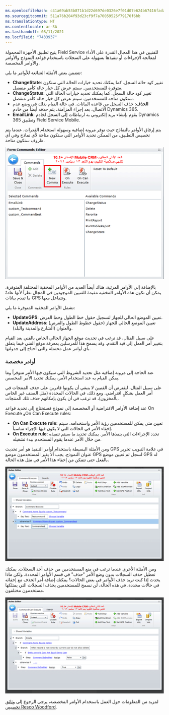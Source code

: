 ```yaml
---
ms.openlocfilehash: c41a69ab53b871b1d22d697de0326e7f01d07e624b67416fadacdb0a83671c1c
ms.sourcegitcommit: 511a76b204f93d23cf9f7a70059525f79170f6bb
ms.translationtype: HT
ms.contentlocale: ar-SA
ms.lasthandoff: 08/11/2021
ms.locfileid: "7433937"
---
```

يتيح تطبيق الأجهزة المحمولة Field Service للفنيين في هذا المجال القدرة على الأداء لمعالجة الإجراءات أو تنفيذها بسهولة على السجلات باستخدام قواعد النموذج والأوامر والأوامر المخصصة.

تتضمن بعض الأمثلة الشائعة للأوامر ما يلي:

-   **ChangeState**: تغيير كود حالة السجل. كما يمكنك تحديد خيارات الحالة التي ستكون متوفرة للمستخدمين. سيتم عرض كل خيار حالة كأمر منفصل.
-   **ChangeStatus**: تغيير كود حالة السجل. كما يمكنك تحديد خيارات الحالة التي ستكون متاحة للمستخدمين. سيتم عرض كل خيار حالة كأمر منفصل.
-   **الحذف**: حذف السجل من قاعدة البيانات. في حالة القيام بذلك في وضع عدم الاتصال، بعد إجراء المزامنة، يتم حذفه أيضاً من خادم Dynamics 365.
-   **EmailLink**: يقوم بإنشاء بريد إلكتروني به ارتباطات إلى السجل لخادم Dynamics 365 وتطبيق Field Service Mobile.

يتم إرفاق الأوامر بالنماذج حيث توفر مرونة إضافية وسهولة استخدام القدرات. عندما يتم تخصيص التطبيق، من الممكن تحديد الأوامر التي ستكون متاحة لأي نماذج وفي أي ظروف ستكون متاحة.

![لقطة شاشة لمحرر أوامر النماذج باستخدام + زر الفاصلة الجديد.](../media/AM-Unit4-1.png)


بالإضافة إلى الأوامر المرئية، هناك أيضاً العديد من الأوامر المخفية المختلفة المتوفرة. يمكن أن تكون هذه الأوامر المخفية مفيدة للفنيين الموجودين في المجال نظراً لأنها عادةً ما تقدم بيانات GPS وتتفاعل معها.

تشمل الأوامر المخفية المتوفرة ما يلي:

-   **UpdateGPS**: تعيين الموضع الحالي للجهاز لتسجيل حقول خط الطول وخط العرض.
-   **UpdateAddress**: تعيين الموضع الحالي للجهاز (حقول خطوط الطول والعرض) والعنوان (الشارع والمدينة والبلد).

على سبيل المثال، قد ترغب في تحديث موقع الجهاز الحالي الخاص بالفني بعد القيام بتغيير أمر العمل إلى قيد التقدم. وقد يسمح هذا للمرسلين بمعرفة موقع الفني فيما يتعلق بأي أوامر عمل محتملة والتي أحتاج إلى جدولتها.

### <a name="custom-commands"></a>أوامر مخصصة

عند الحاجة إلى مرونة إضافية مثل تحديد الشروط التي سيكون فيها الأمر متوفراً وما يمكن القيام به عند استخدام الأمر، يمكنك تحديد الأمر المخصص. 

على سبيل المثال، لنفترض أن الفنيين لا ينبغي أن يكونوا قادرين على حذف المنتجات في أمر العمل بشكلٍ افتراضي. ومع ذلك، في الحالات المحددة (مثل الصنف غير الخاص بالمخزون)، قد ترغب في أن يكون بإمكانهم حذف تلك المنتجات.

عند إضافة الأوامر الافتراضية أو المخصصة إلى نموذج فستحتاج إلى تحديد قواعد On Execute وOn Can Execute rules:

-   **On Can Execute rule**: تعيين متى يمكن للمستخدمين رؤية الأمر واستخدامه. سيتم إخفاء الأمر في الحالات التي لا يكون فيها الإجراء مناسباً.
-   **On Execute rule**: تحدد الإجراءات التي ينفذها الأمر. يمكنك تحديد ما سيتم تنفيذه من خلال الأمر عندما يقوم المستخدم ببدء تشغيله.

ومن الأمثلة البسيطة باستخدام أوامر التنفيذ هو أمر تحديث GPS في علامة التبويب تحرير عنوان النموذج. يجب ألا يغير المستخدمون موضع GPS لسجل تم تعيين موضع GPS له بالفعل حتى تتمكن من إخفاء هذا الأمر في مثل هذه الحالة.

![لقطة شاشة لمحرر القواعد باستخدام مثل أمر التنفيذ.](../media/AM-Unit4-2.png)

ومن الأمثلة الأخرى عندما ترغب في منع المستخدمين من حذف أحد السجلات. يمكنك تعطيل حذف السجلات بدون وضع الأمر "حذف" في قسم الأوامر المحددة. ولكن ماذا يحدث إذا كنت تريد حذف الأوامر في بعض الحالات؟ يمكنك إضافة أمر الحذف مع إخفائه في حالات محددة. في هذه الحالة، لن نسمح للمستخدمين بحذف السجلات التي يمتلكها مستخدمون مختلفون.

![لقطة شاشة لمحرر القواعد مع مثال أمر الحذف.](../media/AM-Unit4-3.png)

لمزيد من المعلومات حول العمل باستخدام الأوامر المخصصة، يرجى الرجوع إلى [وثائق تخصيص Resco Woodford](https://www.resco.net/woodford-user-guide/#__RefHeading__5863_1627906509).
